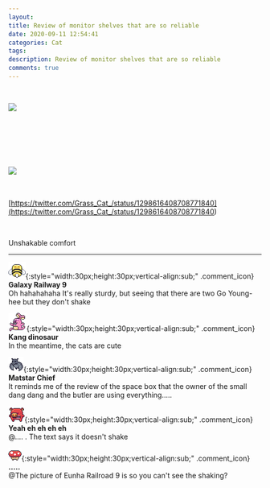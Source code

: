 ```yaml
---
layout: 
title: Review of monitor shelves that are so reliable
date: 2020-09-11 12:54:41
categories: Cat
tags: 
description: Review of monitor shelves that are so reliable
comments: true
---
```


​

![](https://blog.kakaocdn.net/dn/9RFPB/btqH3DCxZkB/Al22hZk06R0cBNXInMsTAK/img.png)

​

​

​

![](https://blog.kakaocdn.net/dn/dj4BNJ/btqH3y8W5dk/wjUWHNjVeeIKFdMWsSA3kK/img.jpg)

​

[https://twitter.com/Grass_Cat_/status/1298616408708771840](<https://twitter.com/Grass_Cat_/status/1298616408708771840>)

​

Unshakable comfort

* * *

![comment](/assets/character/bee.png){:style="width:30px;height:30px;vertical-align:sub;" .comment_icon} **Galaxy Railway 9**  
Oh hahahahaha It's really sturdy, but seeing that there are two Go Young-hee but they don't shake   
  
![comment](/assets/character/bunny.png){:style="width:30px;height:30px;vertical-align:sub;" .comment_icon} **Kang dinosaur**  
In the meantime, the cats are cute   
  
![comment](/assets/character/bat.png){:style="width:30px;height:30px;vertical-align:sub;" .comment_icon} **Matstar Chief**  
It reminds me of the review of the space box that the owner of the small dang dang and the butler are using everything.....   
  
![comment](/assets/character/pig.png){:style="width:30px;height:30px;vertical-align:sub;" .comment_icon} **Yeah eh eh eh eh**  
@.… . The text says it doesn't shake  
  
![comment](/assets/character/mushroom.png){:style="width:30px;height:30px;vertical-align:sub;" .comment_icon} **.….**  
@The picture of Eunha Railroad 9 is so you can't see the shaking?  
  

